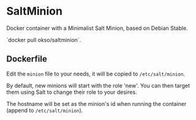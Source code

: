 SaltMinion
==========

Docker container with a Minimalist Salt Minion, based on Debian Stable.

´docker pull okso/saltminion´.


Dockerfile
---

Edit the `minion` file to your needs, it will be copied to `/etc/salt/minion`.

By default, new minions will start with the role 'new'. You can then target them using Salt to change their role to your desires.

The hostname will be set as the minion's id when running the container (append to `/etc/salt/minion`).

